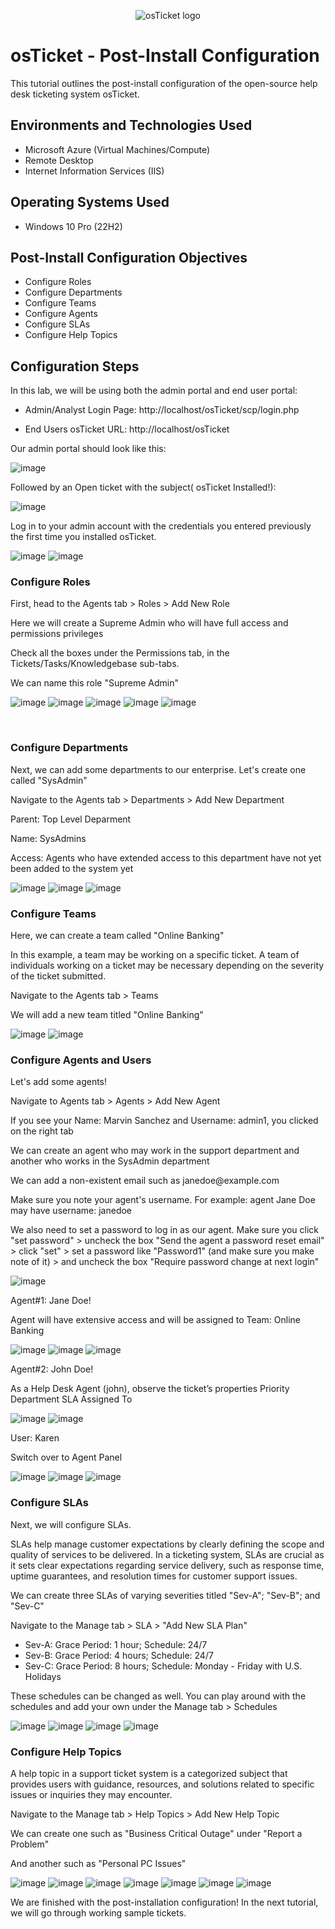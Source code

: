 <p align="center">
<img src="https://i.imgur.com/Clzj7Xs.png" alt="osTicket logo"/>
</p>

<h1>osTicket - Post-Install Configuration</h1>
This tutorial outlines the post-install configuration of the open-source help desk ticketing system osTicket.<br />

<h2>Environments and Technologies Used</h2>

- Microsoft Azure (Virtual Machines/Compute)
- Remote Desktop
- Internet Information Services (IIS)

<h2>Operating Systems Used </h2>

- Windows 10 Pro (22H2)

<h2>Post-Install Configuration Objectives</h2>

- Configure Roles
- Configure Departments
- Configure Teams
- Configure Agents
- Configure SLAs
- Configure Help Topics

<h2>Configuration Steps</h2>
<p>
In this lab, we will be using both the admin portal and end user portal:</p>

- Admin/Analyst Login Page:
http://localhost/osTicket/scp/login.php 

- End Users osTicket URL:
http://localhost/osTicket 

Our admin portal should look like this:

![image](https://github.com/user-attachments/assets/4a56dd1f-ae93-4a81-a368-cdabf979e338)

Followed by an Open ticket with the subject( osTicket Installed!):

![image](https://github.com/user-attachments/assets/a906de3a-fc7c-4ea3-be62-f76a1df7eb20)

<p>Log in to your admin account with the credentials you entered previously the first time you installed osTicket.</p>

![image](https://github.com/user-attachments/assets/d92102cc-6eb1-4748-9647-52b3039df655)
![image](https://github.com/user-attachments/assets/0e762d13-48a4-46be-95ba-47e8d12b0d27)







<h3>Configure Roles</h3>
<p>First, head to the Agents tab > Roles > Add New Role</p>
<p>Here we will create a Supreme Admin who will have full access and permissions privileges</p>
<p>Check all the boxes under the Permissions tab, in the Tickets/Tasks/Knowledgebase sub-tabs.</p>
We can name this role "Supreme Admin"

![image](https://github.com/user-attachments/assets/c31ea18f-7019-452c-bc4d-bdc1eb1d102f)
![image](https://github.com/user-attachments/assets/ae921faa-e918-49c8-a551-e3f690d392a6)
![image](https://github.com/user-attachments/assets/3d0dcca9-d007-48e9-81a2-865b5e780d2e)
![image](https://github.com/user-attachments/assets/3614b95f-f867-4757-b2f0-01f910e2a4d8)
![image](https://github.com/user-attachments/assets/f0aa3547-7283-48e1-8847-3454d5cc9346)





<br />
<h3>Configure Departments</h3>
<p>Next, we can add some departments to our enterprise. Let's create one called "SysAdmin"</p>
<p>Navigate to the Agents tab > Departments > Add New Department</p>
<p>Parent: Top Level Deparment</p>
<p>Name: SysAdmins</p>
<p>Access: Agents who have extended access to this department have not yet been added to the system yet</p>


![image](https://github.com/user-attachments/assets/19641b1b-e7ab-4e91-9f90-8bb3887f14cd)
![image](https://github.com/user-attachments/assets/6f8a6c0d-6c1c-4b14-bcf9-c152389f34e7)
![image](https://github.com/user-attachments/assets/0031e072-3ab4-4941-af4d-e123f9ce0783)





<h3>Configure Teams</h3>
<p>Here, we can create a team called "Online Banking"</p>
<p>In this example, a team may be working on a specific ticket. A team of individuals working on a ticket may be necessary depending on the severity of the ticket submitted.</p>
<p>Navigate to the Agents tab > Teams </p>
<p>We will add a new team titled "Online Banking"</p>

![image](https://github.com/user-attachments/assets/5cffa9d6-1a1c-4914-bd2a-b5662cb29972)
![image](https://github.com/user-attachments/assets/9a9e270e-f8d4-4773-ad30-6a8eeb1d89b2)




<h3>Configure Agents and Users</h3>
<p>Let's add some agents!</p>
<p>Navigate to Agents tab > Agents > Add New Agent</p>
<p>If you see your Name: Marvin Sanchez and Username: admin1, you clicked on the right tab</p>
<p>We can create an agent who may work in the support department and another who works in the SysAdmin department</p>
<p>We can add a non-existent email such as janedoe@example.com</p>
<p>Make sure you note your agent's username. For example: agent Jane Doe may have username: janedoe</p>
<p>We also need to set a password to log in as our agent. Make sure you click "set password" > uncheck the box "Send the agent a password reset email" > click "set" >  set a password like "Password1" (and make sure you make note of it) > and uncheck the box "Require password change at next login"</p>

![image](https://github.com/user-attachments/assets/1d17df9e-bf3c-4a89-9bde-cb01056afb02)


<p>Agent#1: Jane Doe!</p>
<p>Agent will have extensive access and will be assigned to Team: Online Banking </p>

![image](https://github.com/user-attachments/assets/b17bb913-1e2d-4a3b-bae2-773f3fa998f7)
![image](https://github.com/user-attachments/assets/2d911e53-c028-408c-980c-d519f6a8e6e2)
![image](https://github.com/user-attachments/assets/6948c666-ee9e-40f6-a81e-37d87dfbf779)

<p> Agent#2: John Doe!</p>
<p> As a Help Desk Agent (john), observe the ticket’s properties
	Priority
	Department
	SLA
	Assigned To
</p>

![image](https://github.com/user-attachments/assets/d960d4c4-f918-4cff-9472-7e5cf0f806cc)
![image](https://github.com/user-attachments/assets/7111799e-d2ea-4b99-8929-96547e323236)


<p> User: Karen</p>
<p> Switch over to Agent Panel</p>

![image](https://github.com/user-attachments/assets/a57b7f98-754e-4b48-9176-fff42425e20d)
![image](https://github.com/user-attachments/assets/c0ab0547-6d2c-4715-bda6-8554d1b35152)
![image](https://github.com/user-attachments/assets/c059c9dd-d6fc-4e70-a1a0-f9704ff62849)








<h3>Configure SLAs</h3>
<p>Next, we will configure SLAs.</p>
<p>SLAs help manage customer expectations by clearly defining the scope and quality of services to be delivered. In a ticketing system, SLAs are crucial as it sets clear expectations regarding service delivery, such as response time, uptime guarantees, and resolution times for customer support issues.</p>
<p></p>We can create three SLAs of varying severities titled "Sev-A"; "Sev-B"; and "Sev-C"</p>
<p>Navigate to the Manage tab > SLA > "Add New SLA Plan"</p>

- Sev-A: Grace Period: 1 hour; Schedule: 24/7
- Sev-B: Grace Period: 4 hours; Schedule: 24/7
- Sev-C: Grace Period: 8 hours; Schedule: Monday - Friday with U.S. Holidays

<p>These schedules can be changed as well. You can play around with the schedules and add your own under the Manage tab > Schedules</p>

![image](https://github.com/user-attachments/assets/4ef34d2c-88c8-4df7-b066-11aed535ffb5)
![image](https://github.com/user-attachments/assets/14b6bc04-6a86-4955-8a53-ae84c16507d2)
![image](https://github.com/user-attachments/assets/fdc5421f-f51a-400b-b1e3-7fde8cfc67a9)
![image](https://github.com/user-attachments/assets/5e334741-2b24-40f0-bc44-18a08665f76a)



<h3>Configure Help Topics</h3>
<p>A help topic in a support ticket system is a categorized subject that provides users with guidance, resources, and solutions related to specific issues or inquiries they may encounter.</p>
<p>Navigate to the Manage tab > Help Topics > Add New Help Topic</p>
<p>We can create one such as "Business Critical Outage" under "Report a Problem"</p>
And another such as "Personal PC Issues"

![image](https://github.com/user-attachments/assets/ae2890a7-f669-4a54-8144-f96c2a495c7a)
![image](https://github.com/user-attachments/assets/054d15c3-2147-4305-a0e2-85b113b0d3a0)
![image](https://github.com/user-attachments/assets/dd0e16c5-49cc-4e60-a05b-244d742ca6ed)
![image](https://github.com/user-attachments/assets/0d2453a8-80df-478e-ac47-6423ccebaed5)
![image](https://github.com/user-attachments/assets/546835d1-b3bf-4b34-b4a4-3e0080dfb990)
![image](https://github.com/user-attachments/assets/2c4129a2-be65-41e6-aab3-777df0efa3b7)
![image](https://github.com/user-attachments/assets/4a8fb6c4-015c-468b-8756-f6a7004cb755)






<p>We are finished with the post-installation configuration! In the next tutorial, we will go through working sample tickets.</p>


